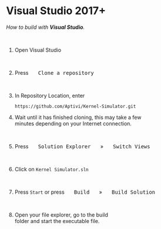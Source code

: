 
# Visual Studio 2017+

*How to build with **Visual Studio**.*

<br>

1.  Open Visual Studio

    <br>

2.  Press  <kbd>  Clone a repository  </kbd>

    <br>
    
3.  In Repository Location, enter 
    
    ```
    https://github.com/Aptivi/Kernel-Simulator.git
    ```

4.  Wait until it has finished cloning, this may take a few <br>
    minutes depending on your Internet connection.

    <br>

5.  Press  <kbd>  Solution Explorer  </kbd>  »  <kbd>  Switch Views  </kbd>

    <br>

6.  Click on `Kernel Simulator.sln`

    <br>

7.  Press `Start` or press  <kbd>  Build  </kbd>  »  <kbd>  Build Solution  </kbd>

    <br>

8.  Open your file explorer, go to the build <br>
    folder and start the executable file.

<br>

